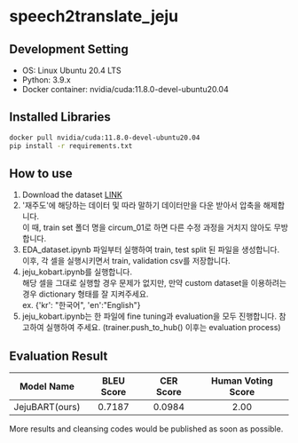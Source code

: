 # speech2translate_jeju

## Development Setting
- OS: Linux Ubuntu 20.4 LTS
- Python: 3.9.x
- Docker container: nvidia/cuda:11.8.0-devel-ubuntu20.04

## Installed Libraries
```bash
docker pull nvidia/cuda:11.8.0-devel-ubuntu20.04
pip install -r requirements.txt
```

## How to use
1. Download the dataset [LINK](https://www.aihub.or.kr/aihubdata/data/view.do?currMenu=115&topMenu=100&aihubDataSe=data&dataSetSn=71558)
2. '재주도'에 해당하는 데이터 및 따라 말하기 데이터만을 다운 받아서 압축을 해제합니다. <br> 이 때, train set 폴더 명을 circum_01로 하면 다른 수정 과정을 거치지 않아도 무방합니다.
3. EDA_dataset.ipynb 파일부터 실행하여 train, test split 된 파일을 생성합니다. <br> 이후, 각 셀을 실행시키면서 train, validation csv를 저장합니다.
4. jeju_kobart.ipynb를 실행합니다. <br> 해당 셀을 그대로 실행할 경우 문제가 없지만, 만약 custom dataset을 이용하려는 경우 dictionary 형태를 잘 지켜주세요. <br> ex. {'kr': "한국어", 'en':"English"}
5. jeju_kobart.ipynb는 한 파일에 fine tuning과 evaluation을 모두 진행합니다. 참고하여 실행하여 주세요. (trainer.push_to_hub() 이후는 evaluation process)

## Evaluation Result
| Model Name | BLEU Score | CER Score | Human Voting Score |
|:-----:	|:----------:	|:-----------: |:-----------:|
| JejuBART(ours) | 0.7187 | 0.0984 | 2.00  |

More results and cleansing codes would be published as soon as possible.
